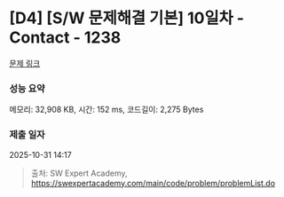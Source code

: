 # [D4] [S/W 문제해결 기본] 10일차 - Contact - 1238 

[문제 링크](https://swexpertacademy.com/main/code/problem/problemDetail.do?contestProbId=AV15B1cKAKwCFAYD) 

### 성능 요약

메모리: 32,908 KB, 시간: 152 ms, 코드길이: 2,275 Bytes

### 제출 일자

2025-10-31 14:17



> 출처: SW Expert Academy, https://swexpertacademy.com/main/code/problem/problemList.do